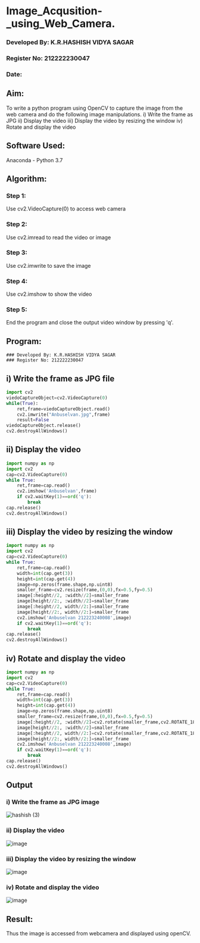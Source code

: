 
# Image_Acqusition-_using_Web_Camera.

### Developed By: K.R.HASHISH VIDYA SAGAR
### Register No: 212222230047
### Date:

## Aim:
To write a python program using OpenCV to capture the image from the web camera and do the following image manipulations.
i) Write the frame as JPG 
ii) Display the video 
iii) Display the video by resizing the window
iv) Rotate and display the video

## Software Used:
Anaconda - Python 3.7

## Algorithm:

### Step 1:
Use cv2.VideoCapture(0) to access web camera

### Step 2:
Use cv2.imread to read the video or image

### Step 3:
Use cv2.imwrite to save the image

### Step 4:
Use cv2.imshow to show the video

### Step 5:
End the program and close the output video window by pressing 'q'.

## Program:
```
### Developed By: K.R.HASHISH VIDYA SAGAR
### Register No: 212222230047
```
## i) Write the frame as JPG file
```py
import cv2
viedoCaptureObject=cv2.VideoCapture(0)
while(True):
    ret,frame=viedoCaptureObject.read()
    cv2.imwrite("Anbuselvan.jpg",frame)
    result=False
viedoCaptureObject.release()
cv2.destroyAllWindows()
```


## ii) Display the video

```py
import numpy as np
import cv2
cap=cv2.VideoCapture(0)
while True:
    ret,frame=cap.read()
    cv2.imshow('Anbuselvan',frame)
    if cv2.waitKey(1)==ord('q'):
        break
cap.release()
cv2.destroyAllWindows()
```
## iii) Display the video by resizing the window
```py
import numpy as np
import cv2
cap=cv2.VideoCapture(0)
while True:
    ret,frame=cap.read()
    width=int(cap.get(3))
    height=int(cap.get(4))
    image=np.zeros(frame.shape,np.uint8)
    smaller_frame=cv2.resize(frame,(0,0),fx=0.5,fy=0.5)
    image[:height//2, :width//2]=smaller_frame
    image[height//2:, :width//2]=smaller_frame
    image[:height//2, width//2:]=smaller_frame
    image[height//2:, width//2:]=smaller_frame
    cv2.imshow('Anbuselvan 212223240008',image)
    if cv2.waitKey(1)==ord('q'):
        break
cap.release()
cv2.destroyAllWindows()
```



## iv) Rotate and display the video
```py
import numpy as np
import cv2
cap=cv2.VideoCapture(0)
while True:
    ret,frame=cap.read()
    width=int(cap.get(3))
    height=int(cap.get(4))
    image=np.zeros(frame.shape,np.uint8)
    smaller_frame=cv2.resize(frame,(0,0),fx=0.5,fy=0.5)
    image[:height//2, :width//2]=cv2.rotate(smaller_frame,cv2.ROTATE_180)
    image[height//2:, :width//2]=smaller_frame
    image[:height//2, width//2:]=cv2.rotate(smaller_frame,cv2.ROTATE_180)
    image[height//2:, width//2:]=smaller_frame
    cv2.imshow('Anbuselvan 212223240008',image)
    if cv2.waitKey(1)==ord('q'):
        break
cap.release()
cv2.destroyAllWindows()
```







## Output

### i) Write the frame as JPG image
![hashish (3)](https://github.com/user-attachments/assets/646f270d-e85b-4778-9522-6142e3e9625b)


### ii) Display the video

![image](https://github.com/user-attachments/assets/4b07e18e-4b96-4d25-a00b-98ad76f5e663)


### iii) Display the video by resizing the window

![image](https://github.com/user-attachments/assets/43313d9f-f5f1-4648-b257-89277b696f07)

### iv) Rotate and display the video

![image](https://github.com/user-attachments/assets/096e3e88-2eb2-4f64-a7e1-aef4f07e6da2)

## Result:
Thus the image is accessed from webcamera and displayed using openCV.

